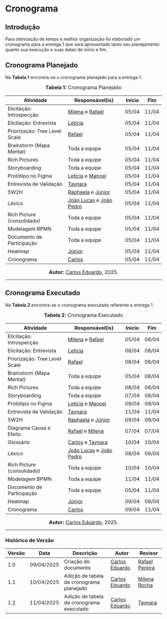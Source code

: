 # Cronograma

## Introdução

Para otimização de tempo e melhor organização foi elaborado um cronograma para a entrega 1 que será apresentado tanto seu planejamento quanto sua execução e suas datas de início e fim.

##  Cronograma Planejado

Na **Tabela 1** encontra-se o cronograma planejado para a entrega 1.

<font size="3"><p style="text-align: center"><b>Tabela 1:</b> Cronograma Planejado</p></font>

<center>

| Atividade                         | Responsável(is)              | Início   | Fim      |
|-----------------------------------|------------------------------|----------|----------|
| Elicitação: Introspecção          | [Milena](https://github.com/MilenaFRocha) e  [Rafael](https://github.com/rafgpereira)                       | 05/04    | 11/04    |
| Elicitação: Entrevista            | [Letícia](https://github.com/leticiatmartins)                      | 05/04    | 11/04    |
| Priorização: Tree Level Scale     | [Rafael](https://github.com/rafgpereira)                       | 05/04    | 11/04    |
| Brainstorm (Mapa Mental)          | Toda a equipe                | 05/04    | 11/04    |
| Rich Pictures                     | Toda a equipe                | 05/04    | 11/04    |
| Storyboarding                     | Toda a equipe                | 05/04    | 11/04    |
| Protótipo no Figma                | [Letícia](https://github.com/leticiatmartins) e [Manoel](https://github.com/manoelmoura)             | 05/04    | 11/04    |
| Entrevista de Validação           | [Taynara](https://github.com/taybalau)                      | 05/04    | 11/04    |
| 5W2H                              | [Raphaela](https://github.com/raphaiela) e [Júnior](https://github.com/antonioleaojr)            | 05/04    | 11/04    |
| Léxico                            | [João Lucas](https://github.com/jlucasiqueira) e [João Pedro](https://github.com/JoaoPedrooSS)      | 05/04    | 11/04    |
| Rich Picture (consolidado)        | Toda a equipe                | 05/04    | 11/04    |
| Modelagem BPMN                    | Toda a equipe                | 05/04    | 11/04    |
| Documento de Participação         | Toda a equipe                | 05/04    | 11/04    |
| Heatmap                           | [Júnior](https://github.com/antonioleaojr)                       | 05/04    | 11/04    |
| Cronograma                        | [Carlos](https://github.com/dudupaz)                       | 05/04    | 11/04    |

</center>

<font size="3"><p style="text-align: center"><b>Autor:</b> [Carlos Eduardo](https://github.com/dudupaz), 2025.</p></font>

---

##  Cronograma Executado

Na **Tabela 2** encontra-se o cronograma executado referente a entrega 1.

<font size="3"><p style="text-align: center"><b>Tabela 2:</b> Cronograma Executado</p></font>


| Atividade                         | Responsável(is)              | Início   | Fim      |
|-----------------------------------|------------------------------|----------|----------|
| Elicitação: Introspecção          | [Milena](https://github.com/MilenaFRocha) e  [Rafael](https://github.com/rafgpereira)                       | 05/04    | 08/04    |
| Elicitação: Entrevista            | [Letícia](https://github.com/leticiatmartins)                      | 08/04    | 08/04    |
| Priorização: Tree Level Scale     | [Rafael](https://github.com/rafgpereira)                       | 08/04    | 08/04    |
| Brainstorm (Mapa Mental)          | Toda a equipe                | 05/04    | 08/04    |
| Rich Pictures                     | Toda a equipe                | 08/04    | 08/04    |
| Storyboarding                     | Toda a equipe                | 07/04    | 08/04    |
| Protótipo no Figma                | [Letícia](https://github.com/leticiatmartins) e [Manoel](https://github.com/manoelmoura)             | 09/04    | 09/04    |
| Entrevista de Validação           | [Taynara](https://github.com/taybalau)                      | 11/04    | 11/04    |
| 5W2H                              | [Raphaela](https://github.com/raphaiela) e [Júnior](https://github.com/antonioleaojr)            | 09/04    | 09/04    |
| Diagrama Causa e Efeito           | [Rafael](https://github.com/rafgpereira) e [Milena](https://github.com/MilenaFRocha)              | 07/04    | 07/04    |
| Glossário                         | [Carlos](https://github.com/dudupaz) e [Taynara](https://github.com/taybalau)             | 10/04    | 10/04    |
| Léxico                            | [João Lucas](https://github.com/jlucasiqueira) e [João Pedro](https://github.com/JoaoPedrooSS)      | 08/04    | 09/04    |
| Rich Picture (consolidado)        | Toda a equipe                | 10/04    | 10/04    |
| Modelagem BPMN                    | Toda a equipe                | 11/04    | 11/04    |
| Documento de Participação         | Toda a equipe                | 05/04    | 11/04    |
| Heatmap                           | [Júnior](https://github.com/antonioleaojr)                       | 09/04    | 09/04    |
| Cronograma                        | [Carlos](https://github.com/dudupaz)                       | 09/04    | 11/04    |

</center>

<font size="3"><p style="text-align: center"><b>Autor:</b> [Carlos Eduardo](https://github.com/dudupaz), 2025.</p></font>

---

### Histórico de Versão

| Versão | Data       | Descrição            | Autor                                              | Revisor                                          |
| ------ | ---------- | -------------------- | -------------------------------------------------- | ------------------------------------------------ |
| 1.0    | 09/04/2025 | Criação do documento | [Carlos Eduardo](https://github.com/dudupaz) | [Rafael Pereira](https://github.com/rafgpereira) |
| 1.1    | 10/04/2025 | Adição de tabela de cronograma planejado | [Carlos Eduardo](https://github.com/dudupaz) | [Milena Rocha](https://github.com/milenafrocha) |
| 1.2    | 11/04/2025 | Adição de tabela de cronograma executado | [Carlos Eduardo](https://github.com/dudupaz) | [Taynara](https://github.com/taybalau) |

